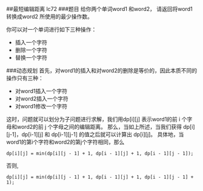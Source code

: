 ##最短编辑距离 lc72
###题目
给你两个单词word1 和word2， 请返回将word1转换成word2 所使用的最少操作数。

你可以对一个单词进行如下三种操作：

* 插入一个字符
* 删除一个字符
* 替换一个字符

###动态规划
首先，对word1的插入和对word2的删除是等价的，因此本质不同的操作只有三种：
* 对word1插入一个字符
* 对word2插入一个字符
* 对word1修改一个字符 

这时，问题就可以划分为子问题进行求解，我们用dp[i][j] 表示word1的前 i 个字母和word2的前 j 个字母之间的编辑距离。
那么，当如上所述，当我们获得 dp[i][j-1]，dp[i-1][j] 和 dp[i-1][j-1] 的值之后就可以计算出 dp[i][j]。
具体地，当word1的第i个字符和word2的第j个字符相同，那么 

    dp[i][j] = min(dp[i][j - 1] + 1, dp[i - 1][j] + 1, dp[i - 1][j - 1]);
否则,

    dp[i][j] = min(dp[i][j - 1] + 1, dp[i - 1][j] + 1, dp[i - 1][j - 1] + 1);


